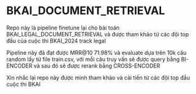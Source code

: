 # BKAI_DOCUMENT_RETRIEVAL

Repo này là pipeline finetune lại cho bài toán BKAI_LEGAL_DOCUMENT_RETRIEVAL và được tham khảo từ các đội top đầu của cuộc thi BKAI_2024 track legal

Pipeline này đã đạt được MRR@10 71.98% và evaluate dựa trên 10k câu random lấy từ file train.csv, với mỗi câu truy vấn sẽ được query bằng BI-ENCODER và sau đó sẽ được rerank bằng CROSS-ENCODER

Xin nhắc lại repo này được mình tham khảo và cải tiến từ các đội top đầu cuộc thi BKAI 
